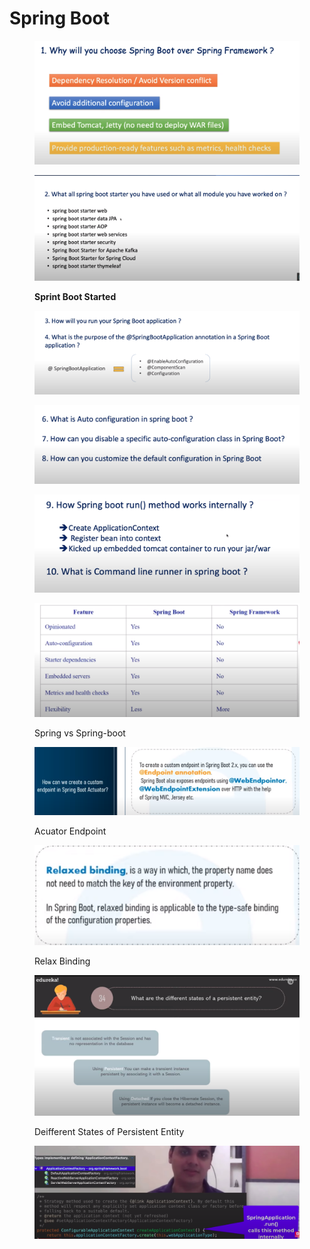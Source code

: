 # Spring Boot&#x20;

<figure><img src="../../.gitbook/assets/image (6).png" alt=""><figcaption></figcaption></figure>

<figure><img src="../../.gitbook/assets/image (3).png" alt=""><figcaption><p><strong>Sprint Boot Started</strong></p></figcaption></figure>

<figure><img src="../../.gitbook/assets/image (7).png" alt=""><figcaption></figcaption></figure>

<figure><img src="../../.gitbook/assets/image (8).png" alt=""><figcaption></figcaption></figure>

<figure><img src="../../.gitbook/assets/image (9).png" alt=""><figcaption></figcaption></figure>

<figure><img src="../../.gitbook/assets/ksnip_20231112-002523.png" alt=""><figcaption><p>Spring vs Spring-boot</p></figcaption></figure>

<figure><img src="../../.gitbook/assets/image (1) (1) (1) (1).png" alt=""><figcaption><p>Acuator Endpoint</p></figcaption></figure>

<figure><img src="../../.gitbook/assets/image (1) (1) (1) (1) (1).png" alt=""><figcaption><p>Relax Binding</p></figcaption></figure>

<figure><img src="../../.gitbook/assets/ksnip_20231111-124647.png" alt=""><figcaption><p>Deifferent States of Persistent Entity</p></figcaption></figure>

<figure><img src="../../.gitbook/assets/ksnip_20231125-020418.png" alt=""><figcaption></figcaption></figure>
